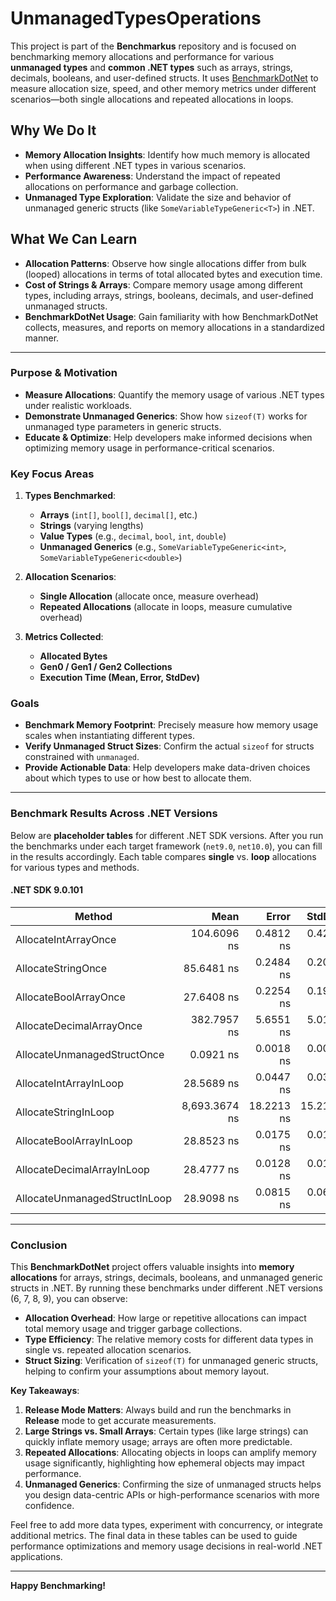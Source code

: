 # UnmanagedTypesOperations

This project is part of the **Benchmarkus** repository and is focused on benchmarking memory allocations and performance for various **unmanaged types** and **common .NET types** such as arrays, strings, decimals, booleans, and user-defined structs. It uses [BenchmarkDotNet](https://github.com/dotnet/BenchmarkDotNet) to measure allocation size, speed, and other memory metrics under different scenarios—both single allocations and repeated allocations in loops.

## Why We Do It

- **Memory Allocation Insights**: Identify how much memory is allocated when using different .NET types in various scenarios.  
- **Performance Awareness**: Understand the impact of repeated allocations on performance and garbage collection.  
- **Unmanaged Type Exploration**: Validate the size and behavior of unmanaged generic structs (like `SomeVariableTypeGeneric<T>`) in .NET.

## What We Can Learn

- **Allocation Patterns**: Observe how single allocations differ from bulk (looped) allocations in terms of total allocated bytes and execution time.  
- **Cost of Strings & Arrays**: Compare memory usage among different types, including arrays, strings, booleans, decimals, and user-defined unmanaged structs.  
- **BenchmarkDotNet Usage**: Gain familiarity with how BenchmarkDotNet collects, measures, and reports on memory allocations in a standardized manner.

---

### Purpose & Motivation

- **Measure Allocations**: Quantify the memory usage of various .NET types under realistic workloads.  
- **Demonstrate Unmanaged Generics**: Show how `sizeof(T)` works for unmanaged type parameters in generic structs.  
- **Educate & Optimize**: Help developers make informed decisions when optimizing memory usage in performance-critical scenarios.

### Key Focus Areas

1. **Types Benchmarked**:
   - **Arrays** (`int[]`, `bool[]`, `decimal[]`, etc.)
   - **Strings** (varying lengths)
   - **Value Types** (e.g., `decimal`, `bool`, `int`, `double`)
   - **Unmanaged Generics** (e.g., `SomeVariableTypeGeneric<int>`, `SomeVariableTypeGeneric<double>`)

2. **Allocation Scenarios**:
   - **Single Allocation** (allocate once, measure overhead)
   - **Repeated Allocations** (allocate in loops, measure cumulative overhead)

3. **Metrics Collected**:
   - **Allocated Bytes**
   - **Gen0 / Gen1 / Gen2 Collections**
   - **Execution Time (Mean, Error, StdDev)**

### Goals

- **Benchmark Memory Footprint**: Precisely measure how memory usage scales when instantiating different types.  
- **Verify Unmanaged Struct Sizes**: Confirm the actual `sizeof` for structs constrained with `unmanaged`.  
- **Provide Actionable Data**: Help developers make data-driven choices about which types to use or how best to allocate them.

---

### Benchmark Results Across .NET Versions

Below are **placeholder tables** for different .NET SDK versions. After you run the benchmarks under each target framework (`net9.0`, `net10.0`), you can fill in the results accordingly. Each table compares **single** vs. **loop** allocations for various types and methods.

#### .NET SDK 9.0.101


| Method                        | Mean          | Error      | StdDev     | Gen0    | Allocated |
|------------------------------ |--------------:|-----------:|-----------:|--------:|----------:|
| AllocateIntArrayOnce          |   104.6096 ns |  0.4812 ns |  0.4265 ns |  0.4809 |    4024 B |
| AllocateStringOnce            |    85.6481 ns |  0.2484 ns |  0.2075 ns |  0.2419 |    2024 B |
| AllocateBoolArrayOnce         |    27.6408 ns |  0.2254 ns |  0.1998 ns |  0.1224 |    1024 B |
| AllocateDecimalArrayOnce      |   382.7957 ns |  5.6551 ns |  5.0131 ns |  1.9116 |   16024 B |
| AllocateUnmanagedStructOnce   |     0.0921 ns |  0.0018 ns |  0.0014 ns |       - |         - |
| AllocateIntArrayInLoop        |    28.5689 ns |  0.0447 ns |  0.0373 ns |       - |         - |
| AllocateStringInLoop          | 8,693.3674 ns | 18.2213 ns | 15.2156 ns | 24.1852 |  202400 B |
| AllocateBoolArrayInLoop       |    28.8523 ns |  0.0175 ns |  0.0137 ns |       - |         - |
| AllocateDecimalArrayInLoop    |    28.4777 ns |  0.0128 ns |  0.0107 ns |       - |         - |
| AllocateUnmanagedStructInLoop |    28.9098 ns |  0.0815 ns |  0.0636 ns |       - |         - |

---

### Conclusion

This **BenchmarkDotNet** project offers valuable insights into **memory allocations** for arrays, strings, decimals, booleans, and unmanaged generic structs in .NET. By running these benchmarks under different .NET versions (6, 7, 8, 9), you can observe:

- **Allocation Overhead**: How large or repetitive allocations can impact total memory usage and trigger garbage collections.  
- **Type Efficiency**: The relative memory costs for different data types in single vs. repeated allocation scenarios.  
- **Struct Sizing**: Verification of `sizeof(T)` for unmanaged generic structs, helping to confirm your assumptions about memory layout.

**Key Takeaways**:

1. **Release Mode Matters**: Always build and run the benchmarks in **Release** mode to get accurate measurements.  
2. **Large Strings vs. Small Arrays**: Certain types (like large strings) can quickly inflate memory usage; arrays are often more predictable.  
3. **Repeated Allocations**: Allocating objects in loops can amplify memory usage significantly, highlighting how ephemeral objects may impact performance.  
4. **Unmanaged Generics**: Confirming the size of unmanaged structs helps you design data-centric APIs or high-performance scenarios with more confidence.  

Feel free to add more data types, experiment with concurrency, or integrate additional metrics. The final data in these tables can be used to guide performance optimizations and memory usage decisions in real-world .NET applications.

---

**Happy Benchmarking!**
